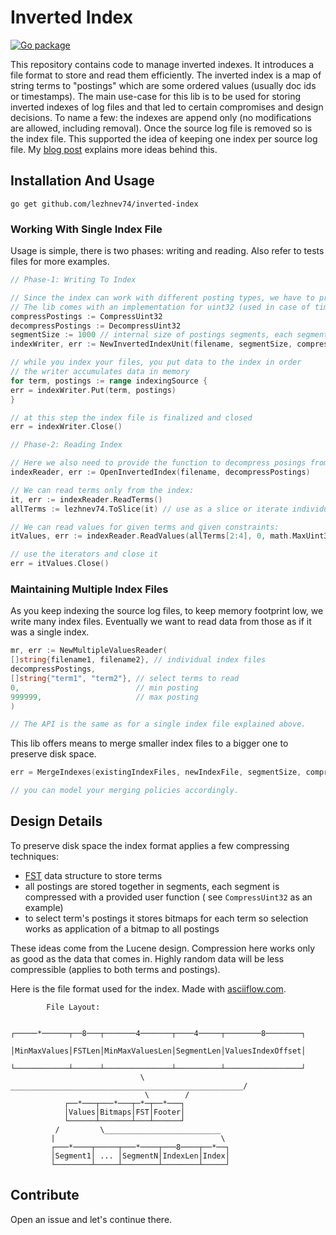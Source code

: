 # Inverted Index

[![Go package](https://github.com/lezhnev74/inverted_index/actions/workflows/workflow.yml/badge.svg)](https://github.com/lezhnev74/inverted_index/actions/workflows/workflow.yml)

This repository contains code to manage inverted indexes. It introduces a file format to store and read them
efficiently.
The inverted index is a map of string terms to "postings" which are some ordered values (usually doc ids or timestamps).
The main use-case for this lib is to be used for storing inverted indexes of log files and that led to certain
compromises and design decisions. To name a few: the indexes are append only (no modifications are allowed, including
removal). Once the source log file is removed so is the index file. This supported the idea of keeping one index per
source log file. My [blog post](https://lessthan12ms.com/inverted-index.html) explains more ideas behind this.

## Installation And Usage

```
go get github.com/lezhnev74/inverted-index
```

### Working With Single Index File

Usage is simple, there is two phases: writing and reading. Also refer to tests files for more examples.

```go
// Phase-1: Writing To Index

// Since the index can work with different posting types, we have to provide two function for serialization and deserialization.
// The lib comes with an implementation for uint32 (used in case of timestamps as postings). Otherwise, write your own.
compressPostings := CompressUint32
decompressPostings := DecompressUint32
segmentSize := 1000 // internal size of postings segments, each segment can be read individually thus reducing I/O
indexWriter, err := NewInvertedIndexUnit(filename, segmentSize, compressPostings, decompressPostings)

// while you index your files, you put data to the index in order
// the writer accumulates data in memory
for term, postings := range indexingSource {
err = indexWriter.Put(term, postings)
}

// at this step the index file is finalized and closed
err = indexWriter.Close()

```

```go
// Phase-2: Reading Index

// Here we also need to provide the function to decompress posings from the file
indexReader, err := OpenInvertedIndex(filename, decompressPostings)

// We can read terms only from the index:
it, err := indexReader.ReadTerms()
allTerms := lezhnev74.ToSlice(it) // use as a slice or iterate individually

// We can read values for given terms and given constraints:
itValues, err := indexReader.ReadValues(allTerms[2:4], 0, math.MaxUint32) // or use ReadAllValues()

// use the iterators and close it
err = itValues.Close()
```

### Maintaining Multiple Index Files

As you keep indexing the source log files, to keep memory footprint low, we write many index files. Eventually we want
to read data from those as if it was a single index.

```go
mr, err := NewMultipleValuesReader(
[]string{filename1, filename2}, // individual index files
decompressPostings,
[]string{"term1", "term2"}, // select terms to read
0,                          // min posting
999999,                     // max posting
)

// The API is the same as for a single index file explained above.

```

This lib offers means to merge smaller index files to a bigger one to preserve disk space.

```go
err = MergeIndexes(existingIndexFiles, newIndexFile, segmentSize, compressPostings, decompressPostings)

// you can model your merging policies accordingly.

```

## Design Details

To preserve disk space the index format applies a few compressing techniques:

- [FST](https://blog.burntsushi.net/transducers/) data structure to store terms
- all postings are stored together in segments, each segment is compressed with a provided user function (
  see `CompressUint32` as an example)
- to select term's postings it stores bitmaps for each term so selection works as application of a bitmap to all
  postings

These ideas come from the Lucene design. Compression here works only as good as the data that comes in. Highly random
data will be less compressible (applies to both terms and postings).

Here is the file format used for the index. Made with [asciiflow.com](https://asciiflow.com/).
```
		File Layout:

                            ┌─────*──────┬──8───┬───────4───────┬────4─────┬────────8────────┐
                            │MinMaxValues│FSTLen│MinMaxValuesLen│SegmentLen│ValuesIndexOffset│
                            └────────────┴──────┴───────────────┴──────────┴─────────────────┘
                             \          ____________________________________________________/
                              \        /
            ┌──*───┬───*───┬─*─┬──*───┐
            │Values│Bitmaps│FST│Footer│
            └──────┴───────┴───┴──────┘
          /         \__________________________
         |                                     \
         ┌───*────┬─────┬───*────┬───8────┬──*──┐
         │Segment1│ ... │SegmentN│IndexLen│Index│
         └────────┴─────┴────────┴────────┴─────┘

```

## Contribute

Open an issue and let's continue there.